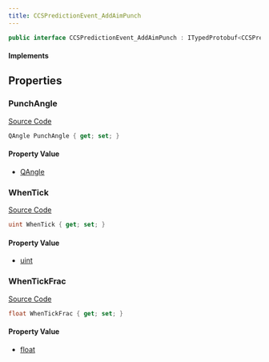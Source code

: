 ```yaml
---
title: CCSPredictionEvent_AddAimPunch
---
```


```csharp
public interface CCSPredictionEvent_AddAimPunch : ITypedProtobuf<CCSPredictionEvent_AddAimPunch>, INativeHandle
```

#### Implements

## Properties

### PunchAngle

[Source Code](https://github.com/swiftly-solution/swiftlys2/blob/beta/managed/src/SwiftlyS2.Generated/Protobufs/Interfaces/CCSPredictionEvent_AddAimPunch.cs#L13)

```csharp
QAngle PunchAngle { get; set; }
```

#### Property Value

- [QAngle](/docs/api/shared/natives/qangle)

### WhenTick

[Source Code](https://github.com/swiftly-solution/swiftlys2/blob/beta/managed/src/SwiftlyS2.Generated/Protobufs/Interfaces/CCSPredictionEvent_AddAimPunch.cs#L16)

```csharp
uint WhenTick { get; set; }
```

#### Property Value

- [uint](https://learn.microsoft.com/dotnet/api/system.uint32)

### WhenTickFrac

[Source Code](https://github.com/swiftly-solution/swiftlys2/blob/beta/managed/src/SwiftlyS2.Generated/Protobufs/Interfaces/CCSPredictionEvent_AddAimPunch.cs#L19)

```csharp
float WhenTickFrac { get; set; }
```

#### Property Value

- [float](https://learn.microsoft.com/dotnet/api/system.single)

